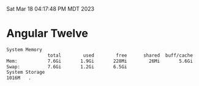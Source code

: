 Sat Mar 18 04:17:48 PM MDT 2023

# Angular Twelve

```bash
System Memory
               total        used        free      shared  buff/cache   available
Mem:           7.6Gi       1.9Gi       228Mi        26Mi       5.6Gi       5.4Gi
Swap:          7.6Gi       1.2Gi       6.5Gi
System Storage
1016M	.
